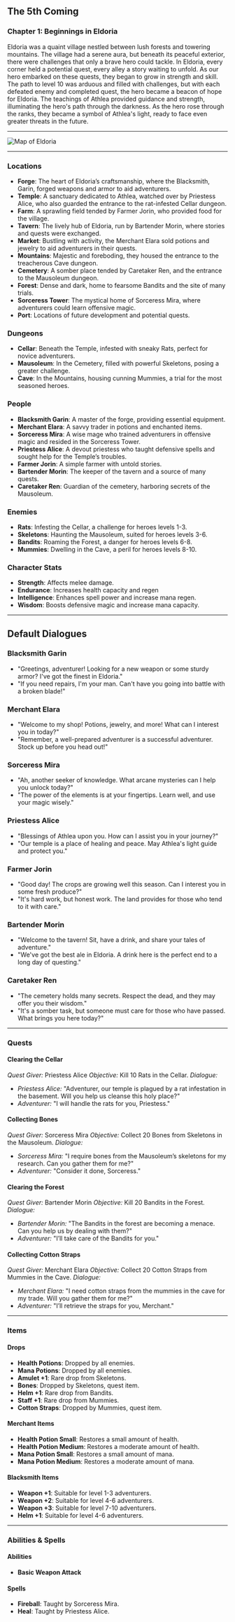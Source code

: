 The 5th Coming
------------------

### Chapter 1: Beginnings in Eldoria

Eldoria was a quaint village nestled between lush forests and towering mountains. The village had a serene aura, but beneath its peaceful exterior, there were challenges that only a brave hero could tackle. In Eldoria, every corner held a potential quest, every alley a story waiting to unfold. As our hero embarked on these quests, they began to grow in strength and skill. The path to level 10 was arduous and filled with challenges, but with each defeated enemy and completed quest, the hero became a beacon of hope for Eldoria. The teachings of Athlea provided guidance and strength, illuminating the hero's path through the darkness. As the hero rose through the ranks, they became a symbol of Athlea's light, ready to face even greater threats in the future.

---  

![Map of Eldoria](./map_eldoria.jpg)

---


### Locations

*   **Forge**: The heart of Eldoria’s craftsmanship, where the Blacksmith, Garin, forged weapons and armor to aid adventurers.
*   **Temple**: A sanctuary dedicated to Athlea, watched over by Priestess Alice, who also guarded the entrance to the rat-infested Cellar dungeon.
*   **Farm**: A sprawling field tended by Farmer Jorin, who provided food for the village.
*   **Tavern**: The lively hub of Eldoria, run by Bartender Morin, where stories and quests were exchanged.
*   **Market**: Bustling with activity, the Merchant Elara sold potions and jewelry to aid adventurers in their quests.
*   **Mountains**: Majestic and foreboding, they housed the entrance to the treacherous Cave dungeon.
*   **Cemetery**: A somber place tended by Caretaker Ren, and the entrance to the Mausoleum dungeon.
*   **Forest**: Dense and dark, home to fearsome Bandits and the site of many trials.
*   **Sorceress Tower**: The mystical home of Sorceress Mira, where adventurers could learn offensive magic.
*   **Port**: Locations of future development and potential quests.

### Dungeons

*   **Cellar**: Beneath the Temple, infested with sneaky Rats, perfect for novice adventurers.
*   **Mausoleum**: In the Cemetery, filled with powerful Skeletons, posing a greater challenge.
*   **Cave**: In the Mountains, housing cunning Mummies, a trial for the most seasoned heroes.

### People

*   **Blacksmith Garin**: A master of the forge, providing essential equipment.
*   **Merchant Elara**: A savvy trader in potions and enchanted items.
*   **Sorceress Mira**: A wise mage who trained adventurers in offensive magic and resided in the Sorceress Tower.
*   **Priestess Alice**: A devout priestess who taught defensive spells and sought help for the Temple’s troubles.
*   **Farmer Jorin**: A simple farmer with untold stories.
*   **Bartender Morin**: The keeper of the tavern and a source of many quests.
*   **Caretaker Ren**: Guardian of the cemetery, harboring secrets of the Mausoleum.

### Enemies

*   **Rats**: Infesting the Cellar, a challenge for heroes levels 1-3.
*   **Skeletons**: Haunting the Mausoleum, suited for heroes levels 3-6.
*   **Bandits**: Roaming the Forest, a danger for heroes levels 6-8.
*   **Mummies**: Dwelling in the Cave, a peril for heroes levels 8-10.

### Character Stats

*   **Strength**: Affects melee damage.
*   **Endurance**: Increases health capacity and regen
*   **Intelligence**: Enhances spell power and increase mana regen.
*   **Wisdom**: Boosts defensive magic and increase mana capacity.

---  

## Default Dialogues

### Blacksmith Garin
- "Greetings, adventurer! Looking for a new weapon or some sturdy armor? I've got the finest in Eldoria."
- "If you need repairs, I'm your man. Can't have you going into battle with a broken blade!"

### Merchant Elara
- "Welcome to my shop! Potions, jewelry, and more! What can I interest you in today?"
- "Remember, a well-prepared adventurer is a successful adventurer. Stock up before you head out!"

### Sorceress Mira
- "Ah, another seeker of knowledge. What arcane mysteries can I help you unlock today?"
- "The power of the elements is at your fingertips. Learn well, and use your magic wisely."

### Priestess Alice
- "Blessings of Athlea upon you. How can I assist you in your journey?"
- "Our temple is a place of healing and peace. May Athlea's light guide and protect you."

### Farmer Jorin
- "Good day! The crops are growing well this season. Can I interest you in some fresh produce?"
- "It's hard work, but honest work. The land provides for those who tend to it with care."

### Bartender Morin
- "Welcome to the tavern! Sit, have a drink, and share your tales of adventure."
- "We've got the best ale in Eldoria. A drink here is the perfect end to a long day of questing."

### Caretaker Ren
- "The cemetery holds many secrets. Respect the dead, and they may offer you their wisdom."
- "It's a somber task, but someone must care for those who have passed. What brings you here today?"

---

### Quests 

#### Clearing the Cellar

_Quest Giver:_ Priestess Alice
_Objective:_ Kill 10 Rats in the Cellar.
_Dialogue:_
*   _Priestess Alice:_ "Adventurer, our temple is plagued by a rat infestation in the basement. Will you help us cleanse this holy place?"
*   _Adventurer:_ "I will handle the rats for you, Priestess."

#### Collecting Bones

_Quest Giver:_ Sorceress Mira
_Objective:_ Collect 20 Bones from Skeletons in the Mausoleum.
_Dialogue:_
*   _Sorceress Mira:_ "I require bones from the Mausoleum’s skeletons for my research. Can you gather them for me?"
*   _Adventurer:_ "Consider it done, Sorceress."

#### Clearing the Forest

_Quest Giver:_ Bartender Morin
_Objective:_ Kill 20 Bandits in the Forest.
_Dialogue:_
*   _Bartender Morin:_ "The Bandits in the forest are becoming a menace. Can you help us by dealing with them?"
*   _Adventurer:_ "I’ll take care of the Bandits for you."

#### Collecting Cotton Straps

_Quest Giver:_ Merchant Elara
_Objective:_ Collect 20 Cotton Straps from Mummies in the Cave.
_Dialogue:_
*   _Merchant Elara:_ "I need cotton straps from the mummies in the cave for my trade. Will you gather them for me?"
*   _Adventurer:_ "I’ll retrieve the straps for you, Merchant."

---  

### Items

#### Drops

*   **Health Potions**: Dropped by all enemies.
*   **Mana Potions**: Dropped by all enemies.
*   **Amulet +1**: Rare drop from Skeletons.
*   **Bones**: Dropped by Skeletons, quest item.
*   **Helm +1**: Rare drop from Bandits.
*   **Staff +1**: Rare drop from Mummies.
*   **Cotton Straps**: Dropped by Mummies, quest item.

#### Merchant Items

*   **Health Potion Small**: Restores a small amount of health.
*   **Health Potion Medium**: Restores a moderate amount of health.
*   **Mana Potion Small**: Restores a small amount of mana.
*   **Mana Potion Medium**: Restores a moderate amount of mana.

#### Blacksmith Items

*   **Weapon +1**: Suitable for level 1-3 adventurers.
*   **Weapon +2**: Suitable for level 4-6 adventurers.
*   **Weapon +3**: Suitable for level 7-10 adventurers.
*   **Helm +1**: Suitable for level 4-6 adventurers.

---   

### Abilities & Spells

#### Abilities

*   **Basic Weapon Attack**

#### Spells

*   **Fireball**: Taught by Sorceress Mira.
*   **Heal**: Taught by Priestess Alice.
